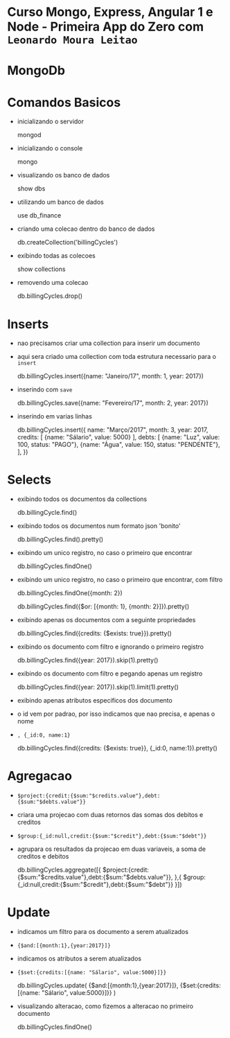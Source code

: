 # Curso Mongo, Express, Angular 1 e Node - Primeira App do Zero com `Leonardo Moura Leitao`

# MongoDb

# Comandos Basicos

* inicializando o servidor 

    mongod

* inicializando o console 

    mongo

* visualizando os banco de dados

    show dbs

* utilizando um banco de dados

    use db_finance

* criando uma colecao dentro do banco de dados

    db.createCollection('billingCycles')      

* exibindo todas as colecoes

    show collections

* removendo uma colecao    

    db.billingCycles.drop()

# Inserts

* nao precisamos criar uma collection para inserir um documento
* aqui sera criado uma collection com toda estrutura necessario para o `insert`

    db.billingCycles.insert({name: "Janeiro/17", month: 1, year: 2017})

* inserindo com `save`

    db.billingCycles.save({name: "Fevereiro/17", month: 2, year: 2017})

* inserindo em varias linhas

    db.billingCycles.insert({ 
        name: "Março/2017", month: 3, year: 2017, 
        credits: [ 
            {name: "Sálario", value: 5000} 
        ], 
        debts: [ 
            {name: "Luz", value: 100, status: "PAGO"}, 
            {name: "Água", value: 150, status: "PENDENTE"}, 
        ], 
    })

# Selects

* exibindo todos os documentos da collections

    db.billingCycle.find()

* exibindo todos os documentos num formato json 'bonito'        

    db.billingCycles.find().pretty()

* exibindo um unico registro, no caso o primeiro que encontrar

    db.billingCycles.findOne()    

* exibindo um unico registro, no caso o primeiro que encontrar, com filtro

    db.billingCycles.findOne({month: 2})

    db.billingCycles.find({$or: [{month: 1}, {month: 2}]}).pretty()

* exibindo apenas os documentos com a seguinte propriedades

    db.billingCycles.find({credits: {$exists: true}}).pretty()    

* exibindo os documento com filtro e ignorando o primeiro registro

    db.billingCycles.find({year: 2017}).skip(1).pretty()    

* exibindo os documento com filtro e pegando apenas um registro

    db.billingCycles.find({year: 2017}).skip(1).limit(1).pretty()

* exibindo apenas atributos especificos dos documento
* o id vem por padrao, por isso indicamos que nao precisa, e apenas o nome
* `, {_id:0, name:1}`

    db.billingCycles.find({credits: {$exists: true}}, {_id:0, name:1}).pretty()

# Agregacao

* `$project:{credit:{$sum:"$credits.value"},debt:{$sum:"$debts.value"}}`
* criara uma projecao com duas retornos das somas dos debitos e creditos
* `$group:{_id:null,credit:{$sum:"$credit"},debt:{$sum:"$debt"}}`
* agrupara os resultados da projecao em duas variaveis, a soma de creditos e debitos

    db.billingCycles.aggregate([{ 
	    $project:{credit:{$sum:"$credits.value"},debt:{$sum:"$debts.value"}}, 
	},{ 
	    $group:{_id:null,credit:{$sum:"$credit"},debt:{$sum:"$debt"}} 
	}])

# Update

* indicamos um filtro para os documento a serem atualizados
* `{$and:[{month:1},{year:2017}]}`
* indicamos os atributos a serem atualizados
* `{$set:{credits:[{name: "Sálario", value:5000}]}}`

    db.billingCycles.update( 
        {$and:[{month:1},{year:2017}]}, 
        {$set:{credits:[{name: "Sálario", value:5000}]}}
    )    

* visualizando alteracao, como fizemos a alteracao no primeiro documento
    
    db.billingCycles.findOne()
